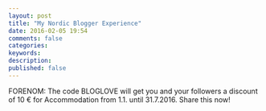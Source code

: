 ```yaml
---
layout: post
title: "My Nordic Blogger Experience"
date: 2016-02-05 19:54
comments: false
categories: 
keywords: 
description: 
published: false
---
```





FORENOM: The code BLOGLOVE will get you and your followers a discount of 10 € for Accommodation from 1.1. until 31.7.2016. Share this now! 